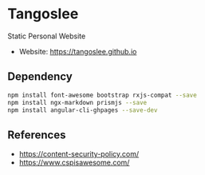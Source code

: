 # Tangoslee

Static Personal Website

- Website: <https://tangoslee.github.io>

## Dependency

```bash
npm install font-awesome bootstrap rxjs-compat --save
npm install ngx-markdown prismjs --save
npm install angular-cli-ghpages --save-dev
```

## References

- <https://content-security-policy.com/>
- <https://www.cspisawesome.com/>